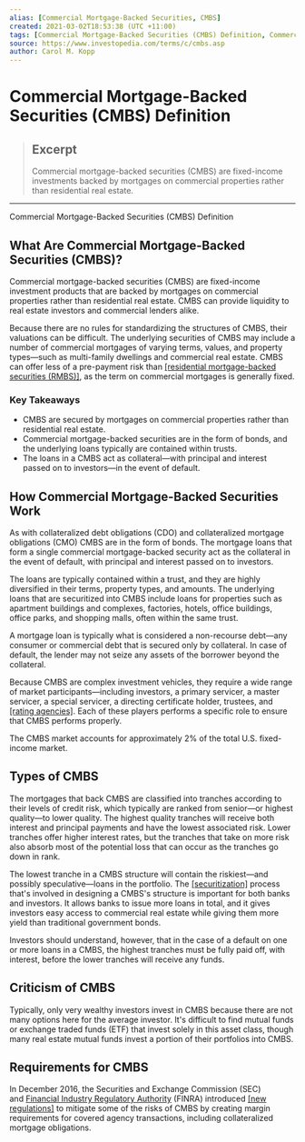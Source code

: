 ```yaml
---
alias: [Commercial Mortgage-Backed Securities, CMBS]
created: 2021-03-02T18:53:38 (UTC +11:00)
tags: [Commercial Mortgage-Backed Securities (CMBS) Definition, Commercial Mortgage-Backed Securities (CMBS) Definition]
source: https://www.investopedia.com/terms/c/cmbs.asp
author: Carol M. Kopp
---
```


# Commercial Mortgage-Backed Securities (CMBS) Definition

> ## Excerpt
> Commercial mortgage-backed securities (CMBS) are fixed-income investments backed by mortgages on commercial properties rather than residential real estate.

---

Commercial Mortgage-Backed Securities (CMBS) Definition
## What Are Commercial Mortgage-Backed Securities (CMBS)?

Commercial mortgage-backed securities (CMBS) are fixed-income investment products that are backed by mortgages on commercial properties rather than residential real estate. CMBS can provide liquidity to real estate investors and commercial lenders alike.

Because there are no rules for standardizing the structures of CMBS, their valuations can be difficult. The underlying securities of CMBS may include a number of commercial mortgages of varying terms, values, and property types—such as multi-family dwellings and commercial real estate. CMBS can offer less of a pre-payment risk than [[residential mortgage-backed securities (RMBS)]](https://www.investopedia.com/terms/r/rmbs.asp), as the term on commercial mortgages is generally fixed.

### Key Takeaways

-   CMBS are secured by mortgages on commercial properties rather than residential real estate.
-   Commercial mortgage-backed securities are in the form of bonds, and the underlying loans typically are contained within trusts.
-   The loans in a CMBS act as collateral—with principal and interest passed on to investors—in the event of default.

## How Commercial Mortgage-Backed Securities Work

As with collateralized debt obligations (CDO) and collateralized mortgage obligations (CMO) CMBS are in the form of bonds. The mortgage loans that form a single commercial mortgage-backed security act as the collateral in the event of default, with principal and interest passed on to investors.

The loans are typically contained within a trust, and they are highly diversified in their terms, property types, and amounts. The underlying loans that are securitized into CMBS include loans for properties such as apartment buildings and complexes, factories, hotels, office buildings, office parks, and shopping malls, often within the same trust.

A mortgage loan is typically what is considered a non-recourse debt—any consumer or commercial debt that is secured only by collateral. In case of default, the lender may not seize any assets of the borrower beyond the collateral.

Because CMBS are complex investment vehicles, they require a wide range of market participants—including investors, a primary servicer, a master servicer, a special servicer, a directing certificate holder, trustees, and [[rating agencies]](https://www.investopedia.com/terms/b/bond-rating-agencies.asp). Each of these players performs a specific role to ensure that CMBS performs properly.

The CMBS market accounts for approximately 2% of the total U.S. fixed-income market.

## Types of CMBS

The mortgages that back CMBS are classified into tranches according to their levels of credit risk, which typically are ranked from senior—or highest quality—to lower quality. The highest quality tranches will receive both interest and principal payments and have the lowest associated risk. Lower tranches offer higher interest rates, but the tranches that take on more risk also absorb most of the potential loss that can occur as the tranches go down in rank.

The lowest tranche in a CMBS structure will contain the riskiest—and possibly speculative—loans in the portfolio. The [[securitization]](https://www.investopedia.com/terms/s/securitization.asp) process that's involved in designing a CMBS's structure is important for both banks and investors. It allows banks to issue more loans in total, and it gives investors easy access to commercial real estate while giving them more yield than traditional government bonds.

Investors should understand, however, that in the case of a default on one or more loans in a CMBS, the highest tranches must be fully paid off, with interest, before the lower tranches will receive any funds.

## Criticism of CMBS

Typically, only very wealthy investors invest in CMBS because there are not many options here for the average investor. It's difficult to find mutual funds or exchange traded funds (ETF) that invest solely in this asset class, though many real estate mutual funds invest a portion of their portfolios into CMBS.

## Requirements for CMBS

In December 2016, the Securities and Exchange Commission (SEC) and [Financial Industry Regulatory Authority](https://www.investopedia.com/terms/f/finra.asp) (FINRA) introduced [[new regulations]](https://www.finra.org/sites/default/files/notice_doc_file_ref/Regulatory-Notice-16-31.pdf) to mitigate some of the risks of CMBS by creating margin requirements for covered agency transactions, including collateralized mortgage obligations.

